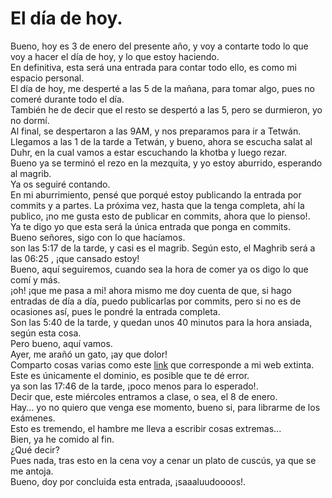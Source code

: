 # El día de hoy.
Bueno, hoy es 3 de enero del presente año, y voy a contarte todo lo que voy a hacer el día de hoy, y lo que estoy haciendo.  
En definitiva, esta será una entrada para contar todo ello, es como mi espacio personal.  
El día de hoy, me desperté a las 5 de la mañana, para tomar algo, pues no comeré durante todo el día.  
También he de decir que el resto se despertó a las 5, pero se durmieron, yo no dormí.  
Al final, se despertaron a las 9AM, y nos preparamos para ir a Tetwán.  
Llegamos a las 1 de la tarde a Tetwán, y bueno, ahora se escucha salat al Duhr, en la cual vamos a estar escuchando la khotba y luego rezar.  
Bueno ya se terminó el rezo en la mezquita, y yo estoy aburrido, esperando al magrib.  
Ya os seguiré contando.  
En mi aburrimiento, pensé que porqué estoy publicando la entrada por commits y a partes. La próxima vez, hasta que la tenga completa, ahí la publico, ¡no me gusta esto de publicar en commits, ahora que lo pienso!.  
Ya te digo yo que esta será la única entrada que ponga en commits.  
Bueno señores, sigo con lo que hacíamos.  
son las 5:17 de la tarde, y casi es el magrib. Según esto, el Maghrib será a las 06:25 , ¡que cansado estoy!  
Bueno, aquí seguiremos, cuando sea la hora de comer ya os digo lo que comí y más.  
¡oh! ¡que me pasa a mi! ahora mismo me doy cuenta de que, si hago entradas de día a día, puedo publicarlas por commits, pero si no es de ocasiones así, pues le pondré la entrada completa.  
Son las 5:40 de la tarde, y quedan unos 40 minutos para la hora ansiada, según esta cosa.  
Pero bueno, aquí vamos.  
Ayer, me arañó un gato, ¡ay que dolor!  
Comparto cosas varias como este [link](http://mundoinformatico.42web.io) que corresponde a mi web extinta.  
Este es únicamente el dominio, es posible que te dé error.  
ya son las 17:46 de la tarde, ¡poco menos para lo esperado!.  
Decir que, este miércoles entramos a clase, o sea, el 8 de enero.  
Hay... yo no quiero que venga ese momento, bueno si, para librarme de los exámenes.  
Esto es tremendo, el hambre me lleva a escribir cosas extremas...  
Bien, ya he comido al fin.  
¿Qué decir?  
Pues nada, tras esto en la cena voy a cenar un plato de cuscús, ya que se me antoja.  
Bueno, doy por concluida esta entrada, ¡saaaluudoooos!.